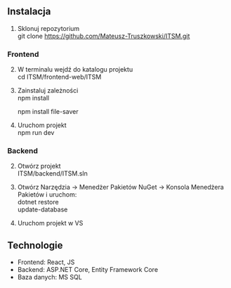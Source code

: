 ## Instalacja

1. Sklonuj repozytorium  
    git clone https://github.com/Mateusz-Truszkowski/ITSM.git

### Frontend

2. W terminalu wejdź do katalogu projektu  
    cd ITSM/frontend-web/ITSM

3. Zainstaluj zależności  
    npm install
   
    npm install file-saver

5. Uruchom projekt  
    npm run dev

### Backend

2. Otwórz projekt  
    ITSM/backend/ITSM.sln

3. Otwórz Narzędzia -> Menedżer Pakietów NuGet -> Konsola Menedżera Pakietów i uruchom:  
    dotnet restore  
    update-database

4. Uruchom projekt w VS

## Technologie

* Frontend: React, JS
* Backend: ASP.NET Core, Entity Framework Core
* Baza danych: MS SQL

